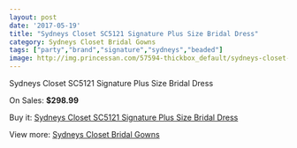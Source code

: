 ```yaml
---
layout: post
date: '2017-05-19'
title: "Sydneys Closet SC5121 Signature Plus Size Bridal Dress"
category: Sydneys Closet Bridal Gowns
tags: ["party","brand","signature","sydneys","beaded"]
image: http://img.princessan.com/57594-thickbox_default/sydneys-closet-sc5121-signature-plus-size-bridal-dress.jpg
---
```

Sydneys Closet SC5121 Signature Plus Size Bridal Dress

On Sales: **$298.99**
<a href="https://www.princessan.com/en/sydneys-closet-bridal-gowns/25463-sydneys-closet-sc5121-signature-plus-size-bridal-dress.html"><amp-img layout="responsive" width="600" height="600" src="//img.princessan.com/57594-thickbox_default/sydneys-closet-sc5121-signature-plus-size-bridal-dress.jpg" alt="Sydneys Closet SC5121 Signature Plus Size Bridal Dress 0" /></a>
<a href="https://www.princessan.com/en/sydneys-closet-bridal-gowns/25463-sydneys-closet-sc5121-signature-plus-size-bridal-dress.html"><amp-img layout="responsive" width="600" height="600" src="//img.princessan.com/57596-thickbox_default/sydneys-closet-sc5121-signature-plus-size-bridal-dress.jpg" alt="Sydneys Closet SC5121 Signature Plus Size Bridal Dress 1" /></a>
<a href="https://www.princessan.com/en/sydneys-closet-bridal-gowns/25463-sydneys-closet-sc5121-signature-plus-size-bridal-dress.html"><amp-img layout="responsive" width="600" height="600" src="//img.princessan.com/57595-thickbox_default/sydneys-closet-sc5121-signature-plus-size-bridal-dress.jpg" alt="Sydneys Closet SC5121 Signature Plus Size Bridal Dress 2" /></a>

Buy it: [Sydneys Closet SC5121 Signature Plus Size Bridal Dress](https://www.princessan.com/en/sydneys-closet-bridal-gowns/25463-sydneys-closet-sc5121-signature-plus-size-bridal-dress.html "Sydneys Closet SC5121 Signature Plus Size Bridal Dress")

View more: [Sydneys Closet Bridal Gowns](https://www.princessan.com/en/215-sydneys-closet-bridal-gowns "Sydneys Closet Bridal Gowns")